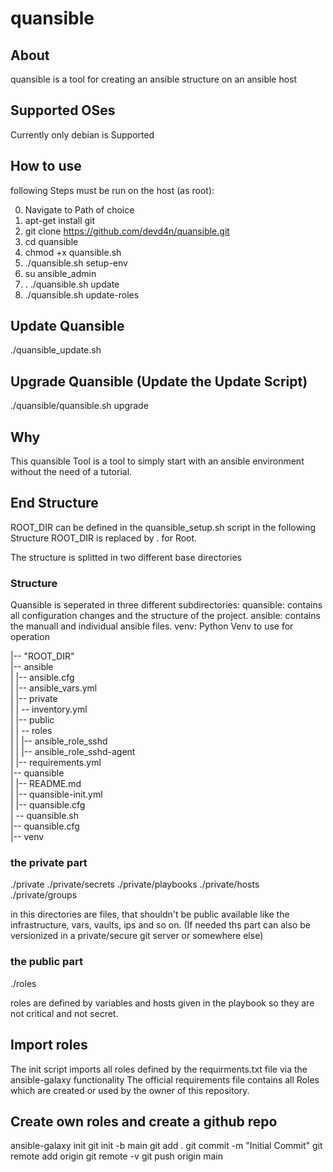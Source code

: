 # quansible

## About
quansible is a tool for creating an ansible structure on an ansible host

## Supported OSes

Currently only debian is Supported

## How to use

following Steps must be run on the host (as root):

0. Navigate to Path of choice
1. apt-get install git
2. git clone https://github.com/devd4n/quansible.git
3. cd quansible
4. chmod +x quansible.sh
5. ./quansible.sh setup-env
6. su ansible_admin
7. . ./quansible.sh update
8. ./quansible.sh update-roles

## Update Quansible
./quansible_update.sh

## Upgrade Quansible (Update the Update Script)
./quansible/quansible.sh upgrade

## Why

This quansible Tool is a tool to simply start with an ansible environment without the need of a tutorial.

## End Structure

ROOT_DIR can be defined in the quansible_setup.sh script
in the following Structure ROOT_DIR is replaced by . for Root.

The structure is splitted in two different base directories

### Structure

Quansible is seperated in three different subdirectories:
quansible: contains all configuration changes and the structure of the project.
ansible: contains the manuall and individual ansible files.
venv: Python Venv to use for operation

|-- "ROOT_DIR"<br>
    |-- ansible<br>
    |   |-- ansible.cfg<br>
    |   |-- ansible_vars.yml<br>
    |   |-- private<br>
    |   |   -- inventory.yml<br>
    |   |-- public<br>
    |   |   -- roles<br>
    |   |       |-- ansible_role_sshd<br>
    |   |       |-- ansible_role_sshd-agent<br>
    |   |-- requirements.yml<br>
    |-- quansible<br>
    |   |-- README.md<br>
    |   |-- quansible-init.yml<br>
    |   |-- quansible.cfg<br>
    |   -- quansible.sh<br>
    |-- quansible.cfg<br>
    |-- venv<br>

### the private part

./private
./private/secrets
./private/playbooks
./private/hosts
./private/groups

in this directories are files, that shouldn't be public available like the infrastructure, vars, vaults, ips and so on. (If needed ths part can also be versionized in a private/secure git server or somewhere else)

### the public part

./roles

roles are defined by variables and hosts given in the playbook so they are not critical and not secret.

## Import roles

The init script imports all roles defined by the requirments.txt file via the ansible-galaxy functionality
The official requirements file contains all Roles which are created or used by the owner of this repository.

## Create own roles and create a github repo

ansible-galaxy init <rolename>
git init -b main
git add .
git commit -m "Initial Commit"
git remote add origin <Git Repo Url>
git remote -v
git push origin main
